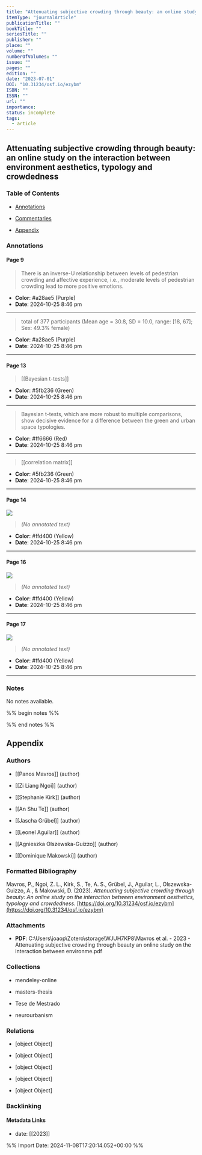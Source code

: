 ```yaml
---
title: "Attenuating subjective crowding through beauty: an online study on the interaction between environment aesthetics, typology and crowdedness"
itemType: "journalArticle"
publicationTitle: ""
bookTitle: ""
seriesTitle: ""
publisher: ""
place: ""
volume: ""
numberOfVolumes: ""
issue: ""
pages: ""
edition: ""
date: "2023-07-01"
DOI: "10.31234/osf.io/ezybm"
ISBN: ""
ISSN: ""
url: ""
importance: 
status: incomplete
tags:
  - article
---
```


## Attenuating subjective crowding through beauty: an online study on the interaction between environment aesthetics, typology and crowdedness

### Table of Contents

- [Annotations](#annotations)

+ [Commentaries](#commentaries)

- [Appendix](#appendix)

### Annotations




#### Page 9







> There is an inverse-U relationship between levels of pedestrian crowding and affective experience, i.e., moderate levels of pedestrian crowding lead to more positive emotions.





- **Color**: #a28ae5 (Purple)
- **Date**: 2024-10-25 8:46 pm

---







> total of 377 participants (Mean age = 30.8, SD = 10.0, range: [18, 67]; Sex: 49.3% female)





- **Color**: #a28ae5 (Purple)
- **Date**: 2024-10-25 8:46 pm

---



#### Page 13








> [[Bayesian t-tests]]





- **Color**: #5fb236 (Green)
- **Date**: 2024-10-25 8:46 pm

---







> Bayesian t-tests, which are more robust to multiple comparisons, show decisive evidence for a difference between the green and urban space typologies.





- **Color**: #ff6666 (Red)
- **Date**: 2024-10-25 8:46 pm

---








> [[correlation matrix]]





- **Color**: #5fb236 (Green)
- **Date**: 2024-10-25 8:46 pm

---



#### Page 14




![](<0 - Supplementary/images/mavrosAttenuatingSubjectiveCrowding2023.md/image-14-x24-y83.png>)



> *(No annotated text)*




- **Color**: #ffd400 (Yellow)
- **Date**: 2024-10-25 8:46 pm

---



#### Page 16




![](<0 - Supplementary/images/mavrosAttenuatingSubjectiveCrowding2023.md/image-16-x29-y271.png>)



> *(No annotated text)*




- **Color**: #ffd400 (Yellow)
- **Date**: 2024-10-25 8:46 pm

---



#### Page 17




![](<0 - Supplementary/images/mavrosAttenuatingSubjectiveCrowding2023.md/image-17-x46-y522.png>)



> *(No annotated text)*




- **Color**: #ffd400 (Yellow)
- **Date**: 2024-10-25 8:46 pm

---





### Notes


No notes available.


%% begin notes %%

<!-- Write your personal notes here -->

%% end notes %%

## Appendix

### Authors


- [[Panos Mavros]] (author)

- [[Zi Liang Ngoi]] (author)

- [[Stephanie Kirk]] (author)

- [[An Shu Te]] (author)

- [[Jascha Grübel]] (author)

- [[Leonel Aguilar]] (author)

- [[Agnieszka Olszewska-Guizzo]] (author)

- [[Dominique Makowski]] (author)




### Formatted Bibliography

Mavros, P., Ngoi, Z. L., Kirk, S., Te, A. S., Grübel, J., Aguilar, L., Olszewska-Guizzo, A., & Makowski, D. (2023). _Attenuating subjective crowding through beauty: An online study on the interaction between environment aesthetics, typology and crowdedness_. [https://doi.org/10.31234/osf.io/ezybm](https://doi.org/10.31234/osf.io/ezybm)




### Attachments


- **PDF**: C:\Users\joaop\Zotero\storage\WJUH7KP8\Mavros et al. - 2023 - Attenuating subjective crowding through beauty an online study on the interaction between environme.pdf




### Collections


- mendeley-online

- masters-thesis

- Tese de Mestrado

- neurourbanism




### Relations


- [object Object]

- [object Object]

- [object Object]

- [object Object]

- [object Object]



### Backlinking


#### Metadata Links





- date: [[2023]]






%% Import Date: 2024-11-08T17:20:14.052+00:00 %%

